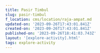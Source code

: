 ```yaml
---
title: Pasir Timbul
slug: pasir-timbul
f_location: cms/location/raja-ampat.md
updated-on: '2023-09-26T17:43:01.841Z'
created-on: '2023-09-26T17:43:01.841Z'
published-on: '2023-09-26T18:41:03.743Z'
layout: '[explore-activity].html'
tags: explore-activity
---
```



